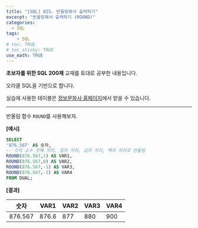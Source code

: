 ```yaml
---
title: "[SQL] 023. 반올림해서 출력하기"
excerpt: "반올림해서 출력하기 (ROUND)"
categories: 
  - SQL
tags: 
    - SQL
# toc: TRUE
# toc_sticky: TRUE
use_math: TRUE
---
```


**초보자를 위한 SQL 200제** 교재를 토대로 공부한 내용입니다.

오라클 SQL을 기반으로 합니다.

실습에 사용한 테이블은 [정보문화사 홈페이지](http://infopub.co.kr/index.asp)에서 받을 수 있습니다.

---

반올림 함수 `ROUND`를 사용해보자.
 

**[예시]**

```sql
SELECT 
'876.567' AS 숫자,
-- 각각 소수 첫째 자리, 일의 자리, 십의 자리, 백의 자리로 반올림
ROUND(876.567,1) AS VAR1,
ROUND(876.567,0) AS VAR2,
ROUND(876.567,-1) AS VAR3,
ROUND(876.567,-2) AS VAR4
FROM DUAL;
```


**[결과]**

숫자|VAR1|VAR2|VAR3|VAR4
|-|-|-|-|-|
876.567|876.6|877|880|900